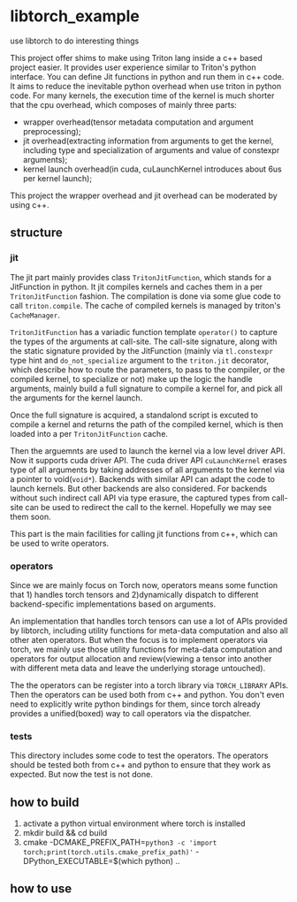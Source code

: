 # libtorch_example
use libtorch to do interesting things

This project offer shims to make using Triton lang inside a c++ based project easier. It provides user experience similar to Triton's python interface. You can define Jit functions in python and run them in c++ code. It aims to reduce the inevitable python overhead when use triton in python code. For many kernels, the execution time of the kernel is much shorter that the cpu overhead, which composes of mainly three parts:

- wrapper overhead(tensor metadata computation and argument preprocessing);
- jit overhead(extracting information from arguments to get the kernel, including type and specialization of arguments and value of constexpr arguments);
- kernel launch overhead(in cuda, cuLaunchKernel introduces about 6us per kernel launch);

This project the wrapper overhead and jit overhead can be moderated by using c++.


## structure

### jit

The jit part mainly provides class `TritonJitFunction`, which stands for a JitFunction in python. It jit compiles kernels and caches them in a per `TritonJitFunction` fashion. The compilation is done via some glue code to call `triton.compile`. The cache of compiled kernels is managed by triton's `CacheManager`.

`TritonJitFunction` has a variadic function template `operator()` to capture the types of the arguments at call-site. The call-site signature, along with the static signature provided by the JitFunction (mainly via `tl.constexpr` type hint and `do_not_specialize` argument to the `triton.jit` decorator, which describe how to route the parameters, to pass to the compiler, or the compiled kernel, to specialize or not) make up the logic the handle arguments, mainly build a full signature to compile a kernel for, and pick all the arguments for the kernel launch.

Once the full signature is acquired, a standalond script is excuted to compile a kernel and returns the path of the compiled kernel, which is then loaded into a per `TritonJitFunction` cache.

Then the arguemnts are used to launch the kernel via a low level driver API. Now it supports cuda driver API. The cuda driver API `cuLaunchKernel` erases type of all arguments by taking addresses of all arguments to the kernel via a pointer to void(`void*`). Backends with similar API can adapt the code to launch kernels. But other backends are also considered. For backends without such indirect call API via type erasure, the captured types from call-site can be used to redirect the call to the kernel. Hopefully we may see them soon.

This part is the main facilities for calling jit functions from c++, which can be used to write operators.

### operators

Since we are mainly focus on Torch now, operators means some function that 1) handles torch tensors and 2)dynamically dispatch to different backend-specific implementations based on arguments.

An implementation that handles torch tensors can use a lot of APIs provided by libtorch, including utility functions for meta-data computation and also all other aten operators. But when the focus is to implement operators via torch, we mainly use those utility functions for meta-data computation and operators for output allocation and review(viewing a tensor into another with different meta data and leave the underlying storage untouched).

The the operators can be register into a torch library via `TORCH_LIBRARY` APIs. Then the operators can be used both from c++ and python. You don't even need to explicitly write python bindings for them, since torch already provides a unified(boxed) way to call operators via the dispatcher.

### tests

This directory includes some code to test the operators. The operators should be tested both from c++ and python to ensure that they work as expected. But now the test is not done.

## how to build

1. activate a python virtual environment where torch is installed
2. mkdir build && cd build
3. cmake -DCMAKE_PREFIX_PATH=`python3 -c 'import torch;print(torch.utils.cmake_prefix_path)'` -DPython_EXECUTABLE=$(which python) ..

## how to use
